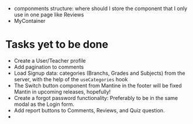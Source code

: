 - componments structure: where should I store the component that I only use in
  one page like Reviews
- MyContainer

# Tasks yet to be done

- Create a User/Teacher profile
- Add pagination to comments
- Load Signup data: categories (Branchs, Grades and Subjects) from the server,
  with the help of the `useCategories` hook
- The Switch button component from Mantine in the footer will be fixed Mantin in
  upcoming releases, hopefully!
- Create a forgot password functionality: Preferably to be in the same modal as
  the Login form.
- Add report buttons to Comments, Reviews, and Quiz question.
-
